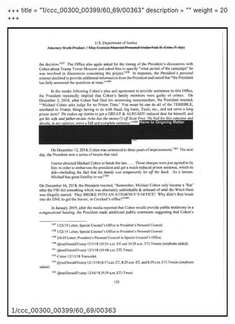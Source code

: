 +++
title = "1/ccc_00300_00399/60_69/00363"
description = ""
weight = 20
+++

<table style="border:2px solid black;max-width:800px;max-height:800px;" 
><tr><td>
<img class="center-fit-jpg"
src="/jpg_/jpg_mueller_report_searchable_363.jpg">
1/ccc_00300_00399/60_69/00363
</img></td></tr></table>
